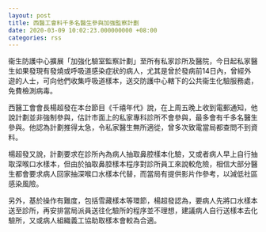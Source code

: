 ```yaml
---
layout: post
title: 西醫工會料千多名醫生參與加強監察計劃
date: 2020-03-09 10:02:23.000000000 +08:00
categories: rss
---
```


衞生防護中心擴展「加強化驗室監察計劃」至所有私家診所及醫院，今日起私家醫生如果發現有發燒或呼吸道感染症狀的病人，尤其是曾於發病前14日內，曾經外遊的人士，可向他們收集呼吸道樣本，送交防護中心轄下的公共衞生化驗服務處，免費檢測病毒。

西醫工會會長楊超發在本台節目《千禧年代》說，在上周五晚上收到電郵通知，他說計劃並非強制參與，估計市面上的私家專科診所不會參與，最多會有千多名醫生參與。他認為計劃推得太急，令私家醫生無所適從，曾多次致電當局都查問不到資料。

楊超發又說，計劃要求在診所內為病人抽取鼻腔樣本化驗，又或者病人早上自行抽取深喉口水樣本，但由於抽取鼻腔樣本程序對診所員工來說較危險，相信大部分醫生都會要求病人回家抽深喉口水樣本代替，而當局有提供影片作參考，以減低社區感染風險。

另外，基於操作有難度，包括雪藏樣本等環節，楊超發認為，要病人先將口水樣本送至診所，再安排當局派員送往化驗所的程序並不理想，建議病人自行送樣本去化驗所，又或病人組織義工協助取樣本會較為合適。

